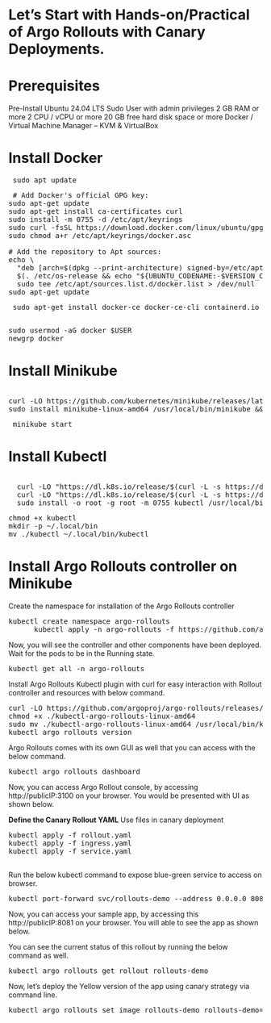 # Let’s Start with Hands-on/Practical of Argo Rollouts with Canary Deployments.

# Prerequisites
Pre-Install Ubuntu 24.04 LTS
Sudo User with admin privileges
2 GB RAM or more
2 CPU / vCPU or more
20 GB free hard disk space or more
Docker / Virtual Machine Manager – KVM & VirtualBox



# Install Docker
<pre> sudo apt update </pre>
<pre> # Add Docker's official GPG key:
sudo apt-get update
sudo apt-get install ca-certificates curl
sudo install -m 0755 -d /etc/apt/keyrings
sudo curl -fsSL https://download.docker.com/linux/ubuntu/gpg -o /etc/apt/keyrings/docker.asc
sudo chmod a+r /etc/apt/keyrings/docker.asc

# Add the repository to Apt sources:
echo \
  "deb [arch=$(dpkg --print-architecture) signed-by=/etc/apt/keyrings/docker.asc] https://download.docker.com/linux/ubuntu \
  $(. /etc/os-release && echo "${UBUNTU_CODENAME:-$VERSION_CODENAME}") stable" | \
  sudo tee /etc/apt/sources.list.d/docker.list > /dev/null
sudo apt-get update </pre>

<pre> sudo apt-get install docker-ce docker-ce-cli containerd.io docker-buildx-plugin docker-compose-plugin </pre>

<pre> 
sudo usermod -aG docker $USER
newgrp docker
</pre>

# Install Minikube
<pre> 
curl -LO https://github.com/kubernetes/minikube/releases/latest/download/minikube-linux-amd64
sudo install minikube-linux-amd64 /usr/local/bin/minikube && rm minikube-linux-amd64
</pre>
<pre> minikube start </pre>

# Install Kubectl
<pre> 
  curl -LO "https://dl.k8s.io/release/$(curl -L -s https://dl.k8s.io/release/stable.txt)/bin/linux/amd64/kubectl"
  curl -LO "https://dl.k8s.io/release/$(curl -L -s https://dl.k8s.io/release/stable.txt)/bin/linux/amd64/kubectl.sha256"
  sudo install -o root -g root -m 0755 kubectl /usr/local/bin/kubectl
</pre>

<pre>
chmod +x kubectl
mkdir -p ~/.local/bin
mv ./kubectl ~/.local/bin/kubectl
</pre>

# Install Argo Rollouts controller on Minikube
Create the namespace for installation of the Argo Rollouts controller

<pre>kubectl create namespace argo-rollouts
      kubectl apply -n argo-rollouts -f https://github.com/argoproj/argo-rollouts/releases/latest/download/install.yaml
</pre>
Now, you will see the controller and other components have been deployed. Wait for the pods to be in the Running state.

<pre>
kubectl get all -n argo-rollouts
</pre>

Install Argo Rollouts Kubectl plugin with curl for easy interaction with Rollout controller and resources with below command.

<pre>
curl -LO https://github.com/argoproj/argo-rollouts/releases/latest/download/kubectl-argo-rollouts-linux-amd64
chmod +x ./kubectl-argo-rollouts-linux-amd64
sudo mv ./kubectl-argo-rollouts-linux-amd64 /usr/local/bin/kubectl-argo-rollouts
kubectl argo rollouts version
</pre>

Argo Rollouts comes with its own GUI as well that you can access with the below command.

<pre>kubectl argo rollouts dashboard </pre>
Now, you can access Argo Rollout console, by accessing http://publicIP:3100 on your browser. You would be presented with UI as shown below.

**Define the Canary Rollout YAML**
Use files in canary deployment

<pre>
kubectl apply -f rollout.yaml
kubectl apply -f ingress.yaml
kubectl apply -f service.yaml
  </pre>

Run the below kubectl command to expose blue-green service to access on browser.

<pre>kubectl port-forward svc/rollouts-demo --address 0.0.0.0 8081:80</pre>
Now, you can access your sample app, by accessing this http://publicIP:8081 on your browser. You will able to see the app as shown below.

You can see the current status of this rollout by running the below command as well.

<pre>kubectl argo rollouts get rollout rollouts-demo</pre>

Now, let’s deploy the Yellow version of the app using canary strategy via command line.

<pre>kubectl argo rollouts set image rollouts-demo rollouts-demo=argoproj/rollouts-demo:yellow </pre>



